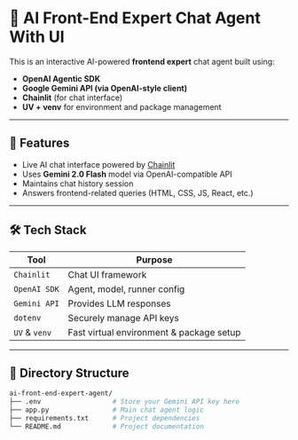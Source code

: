# 🤖 AI Front-End Expert Chat Agent With UI 

This is an interactive AI-powered **frontend expert** chat agent built using:

- **OpenAI Agentic SDK**
- **Google Gemini API (via OpenAI-style client)**
- **Chainlit** (for chat interface)
- **UV + venv** for environment and package management

---

## 🚀 Features

- Live AI chat interface powered by [Chainlit](https://docs.chainlit.io/)
- Uses **Gemini 2.0 Flash** model via OpenAI-compatible API
- Maintains chat history session
- Answers frontend-related queries (HTML, CSS, JS, React, etc.)

---

## 🛠️ Tech Stack

| Tool         | Purpose                                 |
|--------------|------------------------------------------|
| `Chainlit`   | Chat UI framework                        |
| `OpenAI SDK` | Agent, model, runner config              |
| `Gemini API` | Provides LLM responses                   |
| `dotenv`     | Securely manage API keys                 |
| `UV` & `venv`| Fast virtual environment & package setup |

---

## 📁 Directory Structure

```bash
ai-front-end-expert-agent/
├── .env                  # Store your Gemini API key here
├── app.py                # Main chat agent logic
├── requirements.txt      # Project dependencies
└── README.md             # Project documentation
